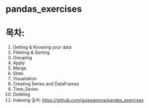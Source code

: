 # pandas_exercises

# 목차:
1. Getting & Knowing your data
2. Flitering & Sorting
3. Grouping
4. Apply
5. Merge
6. Stats
7. Visualiation
8. Creating Series and DataFrames
9. Time_Series
10. Deleting
11. Indexing
출처: https://github.com/guipsamora/pandas_exercises

